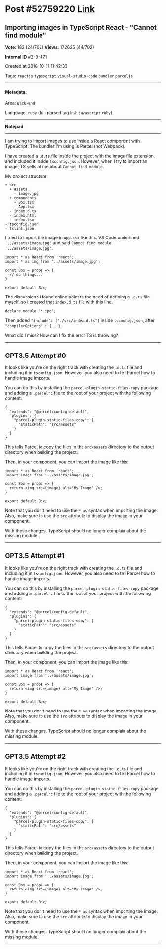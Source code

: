
# Post \#52759220 [Link](https://stackoverflow.com/questions/52759220/)

## Importing images in TypeScript React - "Cannot find module"

**Vote**: 182 (24/702) **Views**: 172625 (44/702) 

**Internal ID** \#2-9-471

Created at 2018-10-11 11:42:33

Tags: `reactjs` `typescript` `visual-studio-code` `bundler` `parceljs`

----------

#### Metadata:

Area: `Back-end`

Language: `ruby` (full parsed tag list: `javascript` `ruby`)

----------

**Notepad**


----------

I am trying to import images to use inside a React component with TypeScript. The bundler I'm using is Parcel (not Webpack).

I have created a `.d.ts` file inside the project with the image file extension, and included it inside `tsconfig.json`. However, when I try to import an image, TS yells at me about `Cannot find module`.

My project structure:

```
+ src
  + assets
    - image.jpg
  + components
    - Box.tsx
    - App.tsx
  - index.d.ts
  - index.html
  - index.tsx
- tsconfig.json
- tslint.json
```


I tried to import the image in `App.tsx` like this. VS Code underlined  `'../assets/image.jpg'` and said `Cannot find module '../assets/image.jpg'`.

```
import * as React from 'react';
import * as img from '../assets/image.jpg';

const Box = props => {
  // do things...
}

export default Box;
```


The discussions I found online point to the need of defining a `.d.ts` file myself, so I created that `index.d.ts` file with this line.

```
declare module '*.jpg';
```


Then added `"include": ["./src/index.d.ts"]` inside `tsconfig.json`, after `"compilerOptions" : {...}`.

What did I miss? How can I fix the error TS is throwing?


----------
        
## GPT3.5 Attempt \#0

It looks like you're on the right track with creating the `.d.ts` file and including it in `tsconfig.json`. However, you also need to tell Parcel how to handle image imports.

You can do this by installing the `parcel-plugin-static-files-copy` package and adding a `.parcelrc` file to the root of your project with the following content:

```
{
  "extends": "@parcel/config-default",
  "plugins": {
    "parcel-plugin-static-files-copy": {
      "staticPath": "src/assets"
    }
  }
}
```

This tells Parcel to copy the files in the `src/assets` directory to the output directory when building the project.

Then, in your component, you can import the image like this:

```
import * as React from 'react';
import image from '../assets/image.jpg';

const Box = props => {
  return <img src={image} alt="My Image" />;
}

export default Box;
```

Note that you don't need to use the `* as` syntax when importing the image. Also, make sure to use the `src` attribute to display the image in your component.

With these changes, TypeScript should no longer complain about the missing module.

--------

## GPT3.5 Attempt \#1

It looks like you're on the right track with creating the `.d.ts` file and including it in `tsconfig.json`. However, you also need to tell Parcel how to handle image imports.

You can do this by installing the `parcel-plugin-static-files-copy` package and adding a `.parcelrc` file to the root of your project with the following content:

```
{
  "extends": "@parcel/config-default",
  "plugins": {
    "parcel-plugin-static-files-copy": {
      "staticPath": "src/assets"
    }
  }
}
```

This tells Parcel to copy the files in the `src/assets` directory to the output directory when building the project.

Then, in your component, you can import the image like this:

```
import * as React from 'react';
import image from '../assets/image.jpg';

const Box = props => {
  return <img src={image} alt="My Image" />;
}

export default Box;
```

Note that you don't need to use the `* as` syntax when importing the image. Also, make sure to use the `src` attribute to display the image in your component.

With these changes, TypeScript should no longer complain about the missing module.

--------

## GPT3.5 Attempt \#2

It looks like you're on the right track with creating the `.d.ts` file and including it in `tsconfig.json`. However, you also need to tell Parcel how to handle image imports.

You can do this by installing the `parcel-plugin-static-files-copy` package and adding a `.parcelrc` file to the root of your project with the following content:

```
{
  "extends": "@parcel/config-default",
  "plugins": {
    "parcel-plugin-static-files-copy": {
      "staticPath": "src/assets"
    }
  }
}
```

This tells Parcel to copy the files in the `src/assets` directory to the output directory when building the project.

Then, in your component, you can import the image like this:

```
import * as React from 'react';
import image from '../assets/image.jpg';

const Box = props => {
  return <img src={image} alt="My Image" />;
}

export default Box;
```

Note that you don't need to use the `* as` syntax when importing the image. Also, make sure to use the `src` attribute to display the image in your component.

With these changes, TypeScript should no longer complain about the missing module.

--------
